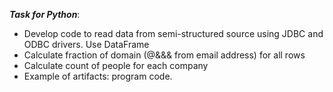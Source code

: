 ***Task for Python***:
- Develop code to read data from semi-structured source using JDBC and ODBC drivers. Use DataFrame
- Calculate fraction of domain (@&amp;&amp;&amp; from email address) for all rows
- Calculate count of people for each company
- Example of artifacts: program code.
